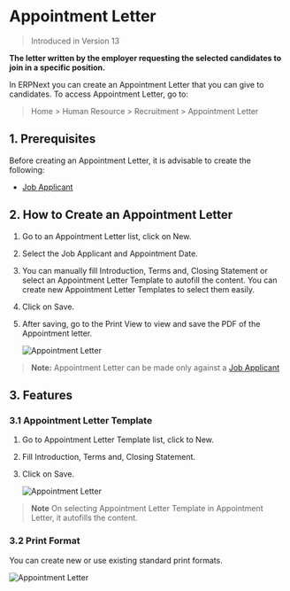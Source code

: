 <!-- add-breadcrumbs -->

# Appointment Letter
> Introduced in Version 13

**The letter written by the employer requesting the selected candidates to join in a specific position.**


In ERPNext you can create an Appointment Letter that you can give to candidates. To access Appointment Letter, go to:

> Home > Human Resource > Recruitment > Appointment Letter

## 1. Prerequisites

Before creating an Appointment Letter, it is advisable to create the following:

* [Job Applicant](/docs/v13/user/manual/en/human-resources/job-applicant)

## 2. How to Create an Appointment Letter
1. Go to an Appointment Letter list, click on New.
1. Select the Job Applicant and Appointment Date.
1. You can manually fill Introduction, Terms and, Closing Statement or select an Appointment Letter Template to autofill the content. You can create new Appointment Letter Templates to select them easily.
1. Click on Save.
1. After saving, go to the Print View to view and save the PDF of the Appointment letter.

    <img class="screenshot" alt="Appointment Letter" src="{{docs_base_url}}/v13/assets/img/human-resources/appointment-letter.png">

> **Note:** Appointment Letter can be made only against a [Job Applicant](/docs/v13/user/manual/en/human-resources/job-applicant)

## 3. Features

### 3.1 Appointment Letter Template


1. Go to Appointment Letter Template list, click to New.
1. Fill Introduction, Terms and, Closing Statement.
1. Click on Save.

    <img class="screenshot" alt="Appointment Letter" src="{{docs_base_url}}/v13/assets/img/human-resources/appointment-letter-template.png">

> **Note** On selecting Appointment Letter Template in Appointment Letter, it autofills the content.

### 3.2 Print Format
You can create new or use existing standard print formats.

![Appointment Letter](/docs/v13/assets/img/human-resources/standard-appointment-letter.png)
